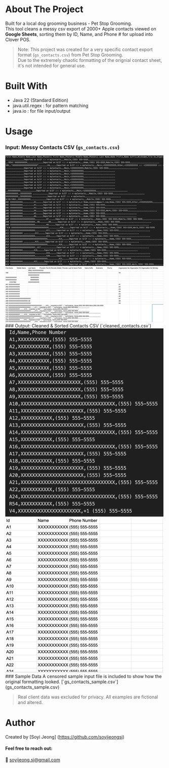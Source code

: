 # About The Project
Built for a local dog grooming business - Pet Stop Grooming.  
This tool cleans a messy csv export of 2000+ Apple contacts viewed on **Google Sheets**, sorting them by ID, Name, and Phone # for upload into Clover POS.  
> Note: This project was created for a very specific contact export format (`gs_contacts.csv`) from Pet Stop Grooming.  
> Due to the extremely chaotic formatting of the orignial contact sheet, it's not intended for general use.

# Built With
- Java 22 (Standard Edition)
- java.util.regex : for pattern matching
- java.io : for file input/output

# Usage
### Input: Messy Contacts CSV (`gs_contacts.csv`)
<img src="input_sample.png" width="500">
<br>
<img src="input_gs_sample.png" width="500">
### Output: Cleaned & Sorted Contacts CSV (`cleaned_contacts.csv`)
<img src="output_sample.png" width="500">
<br>
<img src="output_gs_sample.png" width="500">
### Sample Data
A censored sample input file is included to show how the original formatting looked.
[`gs_contacts_sample.csv`](gs_contacts_sample.csv)

> Real client data was excluded for privacy. All examples are fictional and altered.

# Author
Created by [Soyi Jeong] (https://github.com/soyijeongsj)  
#### Feel free to reach out:  
📧 soyijeong.sj@gmail.com<br>




